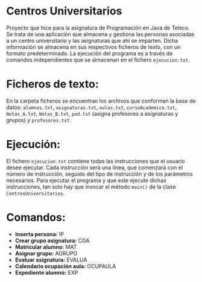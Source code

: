 # Centros Universitarios
Proyecto que hice para la asignatura de Programación en Java de Teleco. Se trata de una aplicación que almacena y gestiona las personas asociadas a un centro universitario y las asignaturas que ahí se imparten. Dicha información se almacena en sus respectivos ficheros de texto, con un formato predeterminado. La ejecución del programa es a través de comandos independientes que se almacenan en el fichero `ejecucion.txt`.

# Ficheros de texto:
En la carpeta ficheros se encuentran los archivos que conforman la base de datos: `alumnos.txt`, `asignaturas.txt`, `aulas.txt`, `cursoAcademico.txt`, `Notas_A.txt`, `Notas_B.txt`, `pod.txt` (asigna profesores a asignaturas y grupos) y `profesores.txt`.

# Ejecución:
El fichero `ejecucion.txt` contiene todas las instrucciones que el usuario desee ejecutar. Cada instrucción será una línea, que comenzará con el número de instrucción, seguido del tipo de instrucción y de los parámetros necesarios. Para ejecutar el programa y que este ejecute dichas instrucciones, tan solo hay que invocar el método `main()` de la clase `CentrosUniversitarios`.

# Comandos:

<ul>
  <li><b>Inserta persona:</b> IP
  <li><b>Crear grupo asignatura:</b> CGA
  <li><b>Matricular alumno:</b> MAT
  <li><b>Asignar grupo:</b> AGRUPO
  <li><b>Evaluar asignatura:</b> EVALUA
  <li><b>Calendario ocupación aula:</b> OCUPAULA
  <li><b>Expediente alumno:</b> EXP
  </ul>
